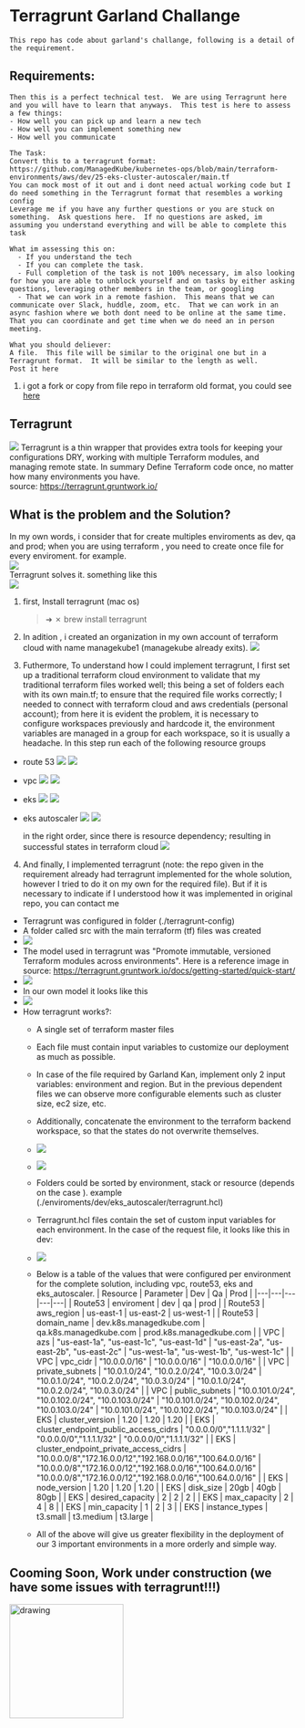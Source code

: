 # Terragrunt Garland Challange
    This repo has code about garland's challange, following is a detail of the requirement.

## Requirements:
    Then this is a perfect technical test.  We are using Terragrunt here and you will have to learn that anyways.  This test is here to assess a few things:
    - How well you can pick up and learn a new tech
    - How well you can implement something new
    - How well you communicate
    
    The Task:
    Convert this to a terragrunt format:  https://github.com/ManagedKube/kubernetes-ops/blob/main/terraform-environments/aws/dev/25-eks-cluster-autoscaler/main.tf
    You can mock most of it out and i dont need actual working code but I do need something in the Terragrunt format that resembles a working config
    Leverage me if you have any further questions or you are stuck on something.  Ask questions here.  If no questions are asked, im assuming you understand everything and will be able to complete this task
    
    What im assessing this on:
      - If you understand the tech
      - If you can complete the task. 
      - Full completion of the task is not 100% necessary, im also looking for how you are able to unblock yourself and on tasks by either asking questions, leveraging other members in the team, or googling
      - That we can work in a remote fashion.  This means that we can communicate over Slack, huddle, zoom, etc.  That we can work in an async fashion where we both dont need to be online at the same time.  That you can coordinate and get time when we do need an in person meeting.
    
    What you should deliever:
    A file.  This file will be similar to the original one but in a Terragrunt format.  It will be similar to the length as well.
    Post it here


1. i got a fork or copy from file repo in terraform old format, you could see [here](/terragrunt_garland_challenge/terraform.old.format)

## Terragrunt 
![](img/terragrunt_logo.png)
Terragrunt is a thin wrapper that provides extra tools for keeping your configurations DRY, working with multiple Terraform modules, and managing remote state.
In summary Define Terraform code once, no matter how many environments you have.
<br />
source: https://terragrunt.gruntwork.io/


## What is the problem and the Solution?
In my own words, i consider that for create multiples enviroments as dev, qa and prod; when you are using terraform , you need to create once file for every enviroment. for example.
<br />
![](img/terraform_architecture.png)
<br />
Terragrunt solves it. something like this
<br />
![](img/terragrunt_modules.png)

1. first, Install terragrunt (mac os)
   >➜ ✗ brew install terragrunt

2. In adition , i created an organization in my own account of terraform cloud with name managekube1 (managekube already exits).
![](img/terraform_cloud_org.png)

1. Futhermore, 
To understand how I could implement terragrunt, I first set up a traditional terraform cloud environment to validate that my traditional terraform files worked well; this being a set of folders each with its own main.tf; to ensure that the required file works correctly; I needed to connect 
with terraform cloud and aws credentials (personal account); from here it is evident the problem, it is necessary to configure workspaces previously and hardcode it, the environment variables are managed in a group for each workspace, so it is usually a headache.
In this step run each of the following resource groups

- route 53
  ![](img/terraform_old/route53_bash_result.png)
  ![](img/terraform_old/route53_console_result.png)
- vpc
  ![](img/terraform_old/vpc_bash_result.png)
  ![](img/terraform_old/vpc_console_result.png)
- eks
  ![](img/terraform_old/eks_bash_result.png)
  ![](img/terraform_old/eks_console_result.png)
- eks autoscaler
  ![](img/terraform_old/eks_autoscaler_bash.png)
  ![](img/terraform_old/eks_autoscaler_console.png)

  in the right order, since there is resource dependency; resulting in successful states in terraform cloud
  ![](img/terraform_old/workspace_terraform_cloud_result.png)

4. And finally, I implemented terragrunt (note: the repo given in the 
  requirement already had terragrunt implemented for the whole 
  solution, however I tried to do it on my own for the required file).
  But if it is necessary to indicate if I understood how it was implemented in original repo, you can contact me

  - Terragrunt was configured in folder (./terragrunt-config)
  - A folder called src with the main terraform (tf) files was created
  - ![](img/terragrunt/terragrunt_src.png)
  - The model used in terragrunt was "Promote immutable, versioned Terraform modules across environments". Here is a reference image in source: https://terragrunt.gruntwork.io/docs/getting-started/quick-start/
  - ![](img/terragrunt/terragrunt_model_reference.png)
  - In our own model it looks like this
  - ![](img/terragrunt/terragrunt_own_model.png)
  - How terragrunt works?: 
    - A single set of terraform master files
    - Each file must contain input variables to customize our deployment as much as possible.
    - In case of the file required by Garland Kan, implement only 2 input variables: environment and region. But in the previous dependent files we can observe more configurable elements such as cluster size, ec2 size, etc.
    - Additionally, concatenate the environment to the terraform backend workspace, so that the states do not overwrite themselves.
    - ![](img/terragrunt/terragrunt_file_tf_1.png)
    - ![](img/terragrunt/terragrunt_file_tf_2.png)
    - Folders could be sorted by environment, stack or resource (depends on the case ). example (./enviroments/dev/eks_autoscaler/terragrunt.hcl)
    - Terragrunt.hcl files contain the set of custom input variables for each environment. In the case of the request file, it looks like this in dev:
    - ![](img/terragrunt/terragrunt_eksautoscaler_hcl.png)
    - Below is a table of the values that were configured per environment for the complete solution, including vpc, route53, eks and eks_autoscaler.
      | Resource  |  Parameter  | Dev  | Qa  | Prod  |
      |---|---|---|---|---|
      |  Route53  | enviroment  |  dev | qa  | prod  |
      |  Route53  |  aws_region |  us-east-1 | us-east-2  | us-west-1  |
      |  Route53  | domain_name  |  dev.k8s.managedkube.com | qa.k8s.managedkube.com  |  prod.k8s.managedkube.com |
      |  VPC  | azs  | "us-east-1a", "us-east-1c", "us-east-1d"  |  "us-east-2a", "us-east-2b", "us-east-2c" | "us-west-1a", "us-west-1b", "us-west-1c"  |
      |  VPC  |  vpc_cidr | "10.0.0.0/16"  | "10.0.0.0/16"  | "10.0.0.0/16"  |
      |  VPC  | private_subnets  |  "10.0.1.0/24", "10.0.2.0/24", "10.0.3.0/24" | "10.0.1.0/24", "10.0.2.0/24", "10.0.3.0/24"  |  "10.0.1.0/24", "10.0.2.0/24", "10.0.3.0/24" |
      |  VPC  | public_subnets  | "10.0.101.0/24", "10.0.102.0/24", "10.0.103.0/24"  |  "10.0.101.0/24", "10.0.102.0/24", "10.0.103.0/24" |  "10.0.101.0/24", "10.0.102.0/24", "10.0.103.0/24" |
      |  EKS  |  cluster_version | 1.20  | 1.20  | 1.20  |
      |  EKS  | cluster_endpoint_public_access_cidrs  |  "0.0.0.0/0","1.1.1.1/32"  | "0.0.0.0/0","1.1.1.1/32"  |  "0.0.0.0/0","1.1.1.1/32" |
      |  EKS  | cluster_endpoint_private_access_cidrs  | "10.0.0.0/8","172.16.0.0/12","192.168.0.0/16","100.64.0.0/16"  | "10.0.0.0/8","172.16.0.0/12","192.168.0.0/16","100.64.0.0/16"  |  "10.0.0.0/8","172.16.0.0/12","192.168.0.0/16","100.64.0.0/16" |
      |  EKS  |  node_version |  1.20 |  1.20 |  1.20 |
      |  EKS  | disk_size  |  20gb | 40gb  | 80gb  |
      |  EKS  | desired_capacity  |  2 | 2 |  2 |
      |  EKS  |  max_capacity |  2 | 4  |  8 |
      |  EKS  | min_capacity  |  1 | 2  | 3  |
      |  EKS  | instance_types  | t3.small  | t3.medium  | t3.large  |

    - All of the above will give us greater flexibility in the deployment of our 3 important environments in a more orderly and simple way. 
## Cooming Soon, Work under construction (we have some issues with terragrunt!!!)
<img src="img/terragrunt/underconstruction.png" alt="drawing" width="200"/>
